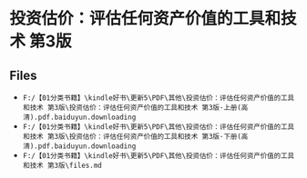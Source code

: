 # 投资估价：评估任何资产价值的工具和技术 第3版

## Files

- `F:/【01分类书籍】\kindle好书\更新5\PDF\其他\投资估价：评估任何资产价值的工具和技术 第3版\投资估价：评估任何资产价值的工具和技术 第3版·上册(高清).pdf.baiduyun.downloading`
- `F:/【01分类书籍】\kindle好书\更新5\PDF\其他\投资估价：评估任何资产价值的工具和技术 第3版\投资估价：评估任何资产价值的工具和技术 第3版·下册(高清).pdf.baiduyun.downloading`
- `F:/【01分类书籍】\kindle好书\更新5\PDF\其他\投资估价：评估任何资产价值的工具和技术 第3版\files.md`

